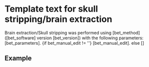 # Template text for skull stripping/brain extraction

Brain extraction/Skull stripping was performed using [bet_method] ([bet_software] version [bet_version]) with the following parameters: [bet_parameters]. {if bet_manual_edit != ''} [bet_manual_edit]. else []

## Example
